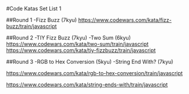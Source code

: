 #Code Katas Set List 1

##Round 1
-Fizz Buzz (7kyu)
https://www.codewars.com/kata/fizz-buzz/train/javascript





















##Round 2
-TIY Fizz Buzz (7kyu)
-Two Sum (6kyu)
https://www.codewars.com/kata/two-sum/train/javascript
https://www.codewars.com/kata/tiy-fizzbuzz/train/javascript






















##Round 3
-RGB to Hex Conversion (5kyu)
-String End With? (7kyu)

https://www.codewars.com/kata/rgb-to-hex-conversion/train/javascript

https://www.codewars.com/kata/string-ends-with/train/javascript